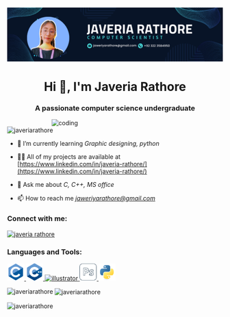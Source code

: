 ![logo](https://github.com/JaveriaRathore/JaveriaRathore/blob/main/github%20banner.png)
<h1 align="center">Hi 👋, I'm Javeria Rathore</h1>
<h3 align="center">A passionate computer science undergraduate</h3>

<img align="right" alt="coding" width="400" src="https://camo.githubusercontent.com/11dc5577ce1953c197dcf004991782ef4cabb9557ef0881c003e2e6b8f54ae47/68747470733a2f2f7170682e6366322e71756f726163646e2e6e65742f6d61696e2d71696d672d6136646332366130386262313834633137366264343230643134393832396235">
<p align="left"> <img src="https://komarev.com/ghpvc/?username=javeriarathore&label=Profile%20views&color=0e75b6&style=flat" alt="javeriarathore" /> </p>

- 🌱 I’m currently learning *Graphic designing, python*

- 👨‍💻 All of my projects are available at [https://www.linkedin.com/in/javeria-rathore/](https://www.linkedin.com/in/javeria-rathore/)

- 💬 Ask me about *C, C++, MS office*

- 📫 How to reach me *jaweriyarathore@gmail.com*

<h3 align="left">Connect with me:</h3>
<p align="left">
<a href="https://linkedin.com/in/javeria rathore" target="blank"><img align="center" src="https://raw.githubusercontent.com/rahuldkjain/github-profile-readme-generator/master/src/images/icons/Social/linked-in-alt.svg" alt="javeria rathore" height="30" width="40" /></a>
</p>

<h3 align="left">Languages and Tools:</h3>
<p align="left"> <a href="https://www.cprogramming.com/" target="_blank" rel="noreferrer"> <img src="https://raw.githubusercontent.com/devicons/devicon/master/icons/c/c-original.svg" alt="c" width="40" height="40"/> </a> <a href="https://www.w3schools.com/cpp/" target="_blank" rel="noreferrer"> <img src="https://raw.githubusercontent.com/devicons/devicon/master/icons/cplusplus/cplusplus-original.svg" alt="cplusplus" width="40" height="40"/> </a> <a href="https://www.adobe.com/in/products/illustrator.html" target="_blank" rel="noreferrer"> <img src="https://www.vectorlogo.zone/logos/adobe_illustrator/adobe_illustrator-icon.svg" alt="illustrator" width="40" height="40"/> </a> <a href="https://www.photoshop.com/en" target="_blank" rel="noreferrer"> <img src="https://raw.githubusercontent.com/devicons/devicon/master/icons/photoshop/photoshop-line.svg" alt="photoshop" width="40" height="40"/> </a> <a href="https://www.python.org" target="_blank" rel="noreferrer"> <img src="https://raw.githubusercontent.com/devicons/devicon/master/icons/python/python-original.svg" alt="python" width="40" height="40"/> </a> </p>

<p><img align="left" src="https://github-readme-stats.vercel.app/api/top-langs?username=javeriarathore&show_icons=true&locale=en&layout=compact" alt="javeriarathore" /></p>

<p>&nbsp;<img align="center" src="https://github-readme-stats.vercel.app/api?username=javeriarathore&show_icons=true&locale=en" alt="javeriarathore" /></p>

<p><img align="center" src="https://github-readme-streak-stats.herokuapp.com/?user=javeriarathore&" alt="javeriarathore" /></p>
